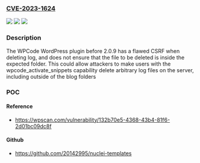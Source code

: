 ### [CVE-2023-1624](https://cve.mitre.org/cgi-bin/cvename.cgi?name=CVE-2023-1624)
![](https://img.shields.io/static/v1?label=Product&message=WPCode&color=blue)
![](https://img.shields.io/static/v1?label=Version&message=0%3C%202.0.9%20&color=brighgreen)
![](https://img.shields.io/static/v1?label=Vulnerability&message=CWE-352%20Cross-Site%20Request%20Forgery%20(CSRF)&color=brighgreen)

### Description

The WPCode WordPress plugin before 2.0.9 has a flawed CSRF when deleting log, and does not ensure that the file to be deleted is inside the expected folder. This could allow attackers to make users with the wpcode_activate_snippets capability delete arbitrary log files on the server, including outside of the blog folders

### POC

#### Reference
- https://wpscan.com/vulnerability/132b70e5-4368-43b4-81f6-2d01bc09dc8f

#### Github
- https://github.com/20142995/nuclei-templates

